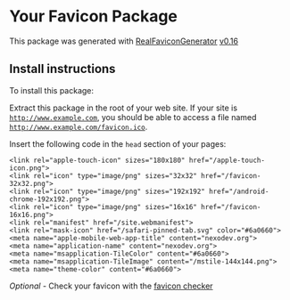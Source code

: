 # Your Favicon Package

This package was generated with [RealFaviconGenerator](https://realfavicongenerator.net/) [v0.16](https://realfavicongenerator.net/change_log#v0.16)

## Install instructions

To install this package:

Extract this package in the root of your web site. If your site is <code>http://www.example.com</code>, you should be able to access a file named <code>http://www.example.com/favicon.ico</code>.

Insert the following code in the `head` section of your pages:

    <link rel="apple-touch-icon" sizes="180x180" href="/apple-touch-icon.png">
    <link rel="icon" type="image/png" sizes="32x32" href="/favicon-32x32.png">
    <link rel="icon" type="image/png" sizes="192x192" href="/android-chrome-192x192.png">
    <link rel="icon" type="image/png" sizes="16x16" href="/favicon-16x16.png">
    <link rel="manifest" href="/site.webmanifest">
    <link rel="mask-icon" href="/safari-pinned-tab.svg" color="#6a0660">
    <meta name="apple-mobile-web-app-title" content="nexodev.org">
    <meta name="application-name" content="nexodev.org">
    <meta name="msapplication-TileColor" content="#6a0660">
    <meta name="msapplication-TileImage" content="/mstile-144x144.png">
    <meta name="theme-color" content="#6a0660">

*Optional* - Check your favicon with the [favicon checker](https://realfavicongenerator.net/favicon_checker)